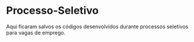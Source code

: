 # Processo-Seletivo
Aqui ficaram salvos os códigos desenvolvidos durante processos seletivos para vagas de emprego.
